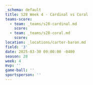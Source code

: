 ```yaml
---
_schema: default
title: S28 Week 4 - Cardinal vs Coral
teams-score:
  - team: _teams/s28-cardinal.md
    score:
  - team: _teams/s28-coral.md
    score:
location: _locations/carter-baron.md
field: '3'
date: 2025-03-30 09:00:00 -0400
season: 28
week: 4
mvp: ''
game-ball: ''
sportsperson: ''
---
```

